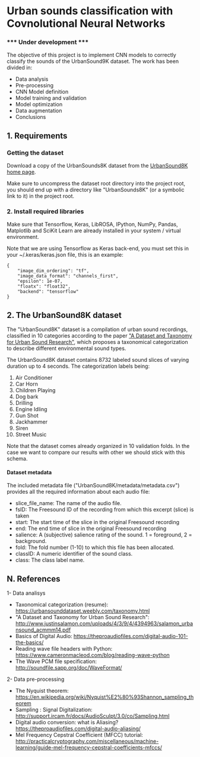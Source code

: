 # Urban sounds classification with Covnolutional Neural Networks

### *** Under development ***

The objective of this project is to implement CNN models to correctly classify the sounds of the UrbanSound9K dataset. The work has been divided in:

* Data analysis
* Pre-processing
* CNN Model definition 
* Model training and validation
* Model optimization
* Data augmentation
* Conclusions


## 1. Requirements

### Getting the dataset

Download a copy of the UrbanSounds8K dataset from the [UrbanSound8K home page](https://urbansounddataset.weebly.com/urbansound8k.html).

Make sure to uncompress the dataset root directory into the project root, you should end up with a directory like "UrbanSounds8K" (or a symbolic link to it) in the project root.


### 2. Install required libraries

Make sure that Tensorflow, Keras, LibROSA, IPython, NumPy, Pandas, Matplotlib and SciKit Learn are already installed in your system / virtual environment.

Note that we are using Tensorflow as Keras back-end, you must set this in your ~/.keras/keras.json file, this is an example:

```
{
    "image_dim_ordering": "tf",
    "image_data_format": "channels_first",
    "epsilon": 1e-07,
    "floatx": "float32",
    "backend": "tensorflow"
}
```

## 2. The UrbanSound8K dataset

The "UrbanSound8K" dataset is a compilation of urban sound recordings, classified in 10 categories according to the paper ["A Dataset and Taxonomy for Urban Sound Research"](https://urbansounddataset.weebly.com/taxonomy.html), which proposes a taxonomical categorization to describe different environmental sound types.

The UrbanSound8K dataset contains 8732 labeled sound slices of varying duration up to 4 seconds. The categorization labels being:

1. Air Conditioner
1. Car Horn
1. Children Playing
1. Dog bark
1. Drilling
1. Engine Idling
1. Gun Shot
1. Jackhammer
1. Siren
1. Street Music

Note that the dataset comes already organized in 10 validation folds. In the case we want to compare our results with other we should stick with this schema.


#### Dataset metadata

The included metadata file ("UrbanSound8K/metadata/metadata.csv") provides all the required information about each audio file:

* slice_file_name: The name of the audio file.
* fsID: The Freesound ID of the recording from which this excerpt (slice) is taken
* start: The start time of the slice in the original Freesound recording
* end: The end time of slice in the original Freesound recording
* salience: A (subjective) salience rating of the sound. 1 = foreground, 2 = background.
* fold: The fold number (1-10) to which this file has been allocated.
* classID: A numeric identifier of the sound class.
* class: The class label name.



## N. References

1- Data analisys
* Taxonomical categorization (resume): https://urbansounddataset.weebly.com/taxonomy.html
* "A Dataset and Taxonomy for Urban Sound Research":
http://www.justinsalamon.com/uploads/4/3/9/4/4394963/salamon_urbansound_acmmm14.pdf
* Basics of Digital Audio: https://theproaudiofiles.com/digital-audio-101-the-basics/
* Reading wave file headers with Python: https://www.cameronmacleod.com/blog/reading-wave-python
* The Wave PCM file specification: http://soundfile.sapp.org/doc/WaveFormat/ 

2- Data pre-processing
* The Nyquist theorem: https://en.wikipedia.org/wiki/Nyquist%E2%80%93Shannon_sampling_theorem
* Sampling : Signal Digitalization: http://support.ircam.fr/docs/AudioSculpt/3.0/co/Sampling.html
* Digital audio conversion: what is Aliasing? https://theproaudiofiles.com/digital-audio-aliasing/
* Mel Frequency Cepstral Coefficient (MFCC) tutorial: http://practicalcryptography.com/miscellaneous/machine-learning/guide-mel-frequency-cepstral-coefficients-mfccs/
